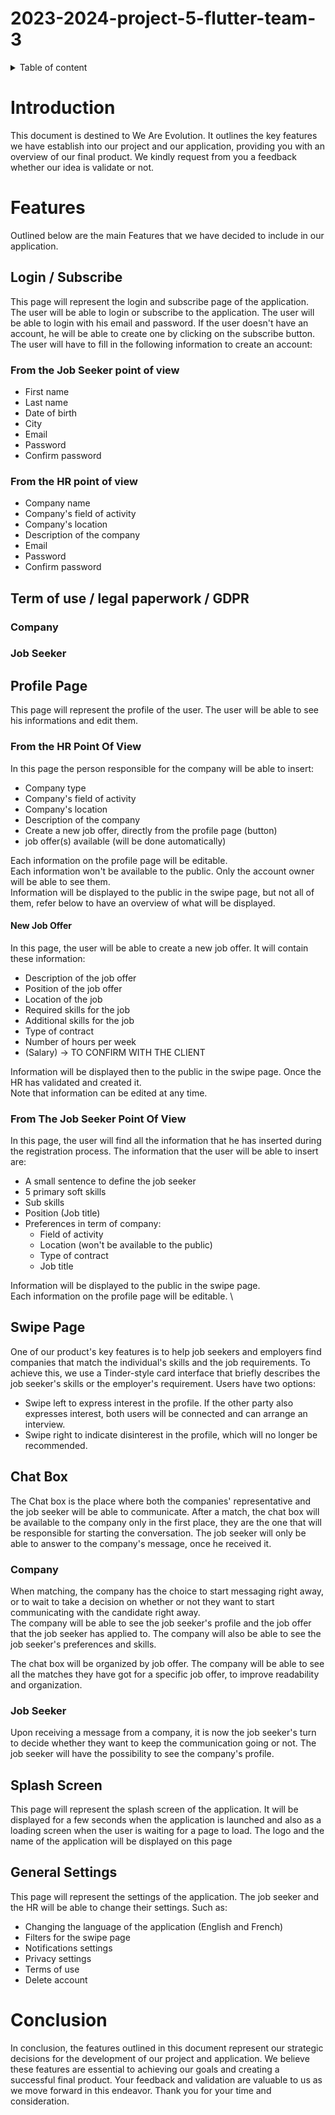 # 2023-2024-project-5-flutter-team-3

<details>

<summary>Table of content</summary>
<br>

- [2023-2024-project-5-flutter-team-3](#2023-2024-project-5-flutter-team-3)
- [Introduction](#introduction)
- [Features](#features)
  - [Login / Subscribe](#login--subscribe)
    - [From the Job Seeker point of view](#from-the-job-seeker-point-of-view)
    - [From the HR point of view](#from-the-hr-point-of-view)
  - [Term of use / legal paperwork / GDPR](#term-of-use--legal-paperwork--gdpr)
    - [Company](#company)
    - [Job Seeker](#job-seeker)
  - [Profile Page](#profile-page)
    - [From the HR Point Of View](#from-the-hr-point-of-view-1)
      - [New Job Offer](#new-job-offer)
    - [From The Job Seeker Point Of View](#from-the-job-seeker-point-of-view-1)
  - [Swipe Page](#swipe-page)
  - [Chat Box](#chat-box)
    - [Company](#company-1)
    - [Job Seeker](#job-seeker-1)
  - [Splash Screen](#splash-screen)
  - [General Settings](#general-settings)
- [Conclusion](#conclusion)

</details>

# Introduction

This document is destined to We Are Evolution. It outlines the key features we have establish into our project and our application, providing you with an overview of our final product. We kindly request from you a feedback whether our idea is validate or not.


# Features

Outlined below are the main Features that we have decided to include in our application.

## Login / Subscribe

This page will represent the login and subscribe page of the application. The user will be able to login or subscribe to the application. The user will be able to login with his email and password. If the user doesn't have an account, he will be able to create one by clicking on the subscribe button. The user will have to fill in the following information to create an account:

### From the Job Seeker point of view

- First name
- Last name
- Date of birth
- City
- Email
- Password
- Confirm password

### From the HR point of view

- Company name
- Company's field of activity
- Company's location
- Description of the company
- Email
- Password
- Confirm password

## Term of use / legal paperwork / GDPR

### Company

### Job Seeker

## Profile Page

This page will represent the profile of the user. The user will be able to see his informations and edit them.

### From the HR Point Of View

In this page the person responsible for the company will be able to insert:

- Company type
- Company's field of activity
- Company's location
- Description of the company
- Create a new job offer, directly from the profile page (button)
- job offer(s) available (will be done automatically)

Each information on the profile page will be editable. \
Each information won't be available to the public. Only the account owner will be able to see them. \
Information will be displayed to the public in the swipe page, but not all of them, refer below to have an overview of what will be displayed.

#### New Job Offer

In this page, the user will be able to create a new job offer. It will contain these information:

- Description of the job offer
- Position of the job offer
- Location of the job
- Required skills for the job
- Additional skills for the job
- Type of contract
- Number of hours per week
- (Salary) -> TO CONFIRM WITH THE CLIENT

Information will be displayed then to the public in the swipe page. Once the HR has validated and created it. \
Note that information can be edited at any time.

### From The Job Seeker Point Of View

In this page, the user will find all the information that he has inserted during the registration process. The information that the user will be able to insert are:

- A small sentence to define the job seeker
- 5 primary soft skills
- Sub skills
- Position (Job title)
- Preferences in term of company:
  - Field of activity
  - Location (won't be available to the public)
  - Type of contract
  - Job title

Information will be displayed to the public in the swipe page. \
Each information on the profile page will be editable. \

## Swipe Page

One of our product's key features is to help job seekers and employers find companies that match the individual's skills and the job requirements. To achieve this, we use a Tinder-style card interface that briefly describes the job seeker's skills or the employer's requirement. Users have two options:

- Swipe left to express interest in the profile. If the other party also expresses interest, both users will be connected and can arrange an interview.
- Swipe right to indicate disinterest in the profile, which will no longer be recommended.

## Chat Box

The Chat box is the place where both the companies' representative and the job seeker will be able to communicate. After a match, the chat box will be available to the company only in the first place, they are the one that will be responsible for starting the conversation. The job seeker will only be able to answer to the company's message, once he received it.

### Company

When matching, the company has the choice to start messaging right away, or to wait to take a decision on whether or not they want to start communicating with the candidate right away. \
The company will be able to see the job seeker's profile and the job offer that the job seeker has applied to. The company will also be able to see the job seeker's preferences and skills.

The chat box will be organized by job offer. The company will be able to see all the matches they have got for a specific job offer, to improve readability and organization.

### Job Seeker

Upon receiving a message from a company, it is now the job seeker's turn to decide whether they want to keep the communication going or not. The job seeker will have the possibility to see the company's profile.

## Splash Screen

This page will represent the splash screen of the application. It will be displayed for a few seconds when the application is launched and also as a loading screen when the user is waiting for a page to load. The logo and the name of the application will be displayed on this page

## General Settings

This page will represent the settings of the application. The job seeker and the HR will be able to change their settings. Such as:

- Changing the language of the application (English and French)
- Filters for the swipe page
- Notifications settings
- Privacy settings
- Terms of use
- Delete account

# Conclusion


In conclusion, the features outlined in this document represent our strategic decisions for the development of our project and application. We believe these features are essential to achieving our goals and creating a successful final product. Your feedback and validation are valuable to us as we move forward in this endeavor. Thank you for your time and consideration.


